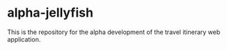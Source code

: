 # alpha-jellyfish

This is the repository for the alpha development of the travel itinerary web application.
